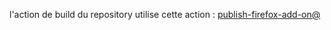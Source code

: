 l'action de build du repository utilise cette action : [publish-firefox-add-on@](https://github.com/marketplace/actions/publish-firefox-add-on)